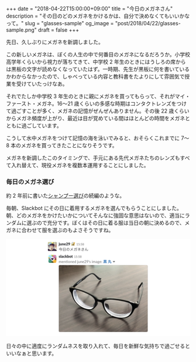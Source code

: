 +++
date = "2018-04-22T15:00:00+09:00"
title = "今日のメガネさん"
description = "その日のどのメガネをかけるかは、自分で決めなくてもいいかなって。"
slug = "glasses-sample"
og_image = "post/2018/04/22/glasses-sample.png"
draft = false
+++

先日、久しぶりにメガネを新調しました。

この新しいメガネは、ぼくの人生の中で何番目のメガネになるだろうか。小学校高学年くらいから視力が落ちてきて、中学校 2 年生のときにはうしろの席からは黒板の文字が読めなくなっていたはず。一時期、先生が黒板に何を書いているかわからなかったので、しゃべっている内容と教科書をたよりにして雰囲気で授業を受けていたっけなあ。

それでたしか中学校 3 年生のときに親にメガネを買ってもらって、それがマイ・ファースト・メガネ。16〜21 歳くらいの多感な時期はコンタクトレンズをつけて過ごすことが多く、メガネの記憶がぜんぜんありません。その後 22 歳くらいからメガネ頻度が上がり、最近は目が覚めている間はほとんどの時間をメガネとともに過ごしています。

こうして水中メガネをつけて記憶の海を泳いでみると、おそらくこれまでに 7〜8 本のメガネを買ってきたことになりそうです。

メガネを新調したこのタイミングで、手元にある先代メガネたちのレンズもすべて入れ替えて、現役メガネを複数本運用することにしました。

### 毎日のメガネ選び

約 2 年前に書いた<a href="https://june29.jp/2016/05/31/choosing-shampoo/">シャンプー選び</a>の続編のような。

毎朝、Slackbot にその日に着用するメガネを選んでもらうことにしました。朝、どのメガネをかけたいかについてそんなに強固な意思はないので、適当にランダムに選ぶので充分です。ぼくはその日に着る服は当日の朝に決めるので、メガネに合わせて服を選ぶのもよさそうですね。

<img src="/post/2018/04/22/glasses-sample.png">

日々の中に適度にランダムネスを取り入れて、毎日を新鮮な気持ちで過ごせるといいなぁと思います。
